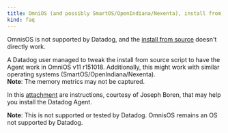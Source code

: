 ```yaml
---
title: OmniOS (and possibly SmartOS/OpenIndiana/Nexenta), install from source by tweaking the Agent install script 
kind: faq
---
```


OmnisOS is not supported by Datadog, and the [install from source][1] doesn't directly work.

A Datadog user managed to tweak the install from source script to have the Agent work in OmniOS v11 r151018. Additionally, this might work with similar operating systems (SmartOS/OpenIndiana/Nexenta).  
**Note**: The memory metrics may not be captured.

In this [attachment][2] are instructions, courtesy of Joseph Boren, that may help you install the Datadog Agent.

**Note**: This is not supported or tested by Datadog. OmnisOS remains an OS not supported by Datadog.

[1]: https://app.datadoghq.com/account/settings#agent/source
[2]: /txt/omnis_os_instructions.txt
